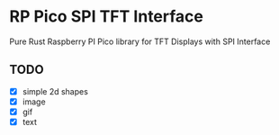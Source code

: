 # RP Pico SPI TFT Interface

Pure Rust Raspberry PI Pico library for TFT Displays with SPI Interface

## TODO

- [x] simple 2d shapes
- [x] image
- [x] gif
- [x] text
